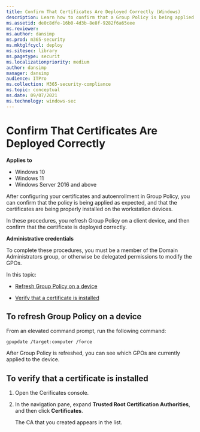 ```yaml
---
title: Confirm That Certificates Are Deployed Correctly (Windows)
description: Learn how to confirm that a Group Policy is being applied as expected and that the certificates are being properly installed on the workstations.
ms.assetid: de0c8dfe-16b0-4d3b-8e8f-9282f6a65eee
ms.reviewer: 
ms.author: dansimp
ms.prod: m365-security
ms.mktglfcycl: deploy
ms.sitesec: library
ms.pagetype: securit
ms.localizationpriority: medium
author: dansimp
manager: dansimp
audience: ITPro
ms.collection: M365-security-compliance
ms.topic: conceptual
ms.date: 09/07/2021
ms.technology: windows-sec
---
```


# Confirm That Certificates Are Deployed Correctly

**Applies to**
-   Windows 10
-   Windows 11
-   Windows Server 2016 and above

After configuring your certificates and autoenrollment in Group Policy, you can confirm that the policy is being applied as expected, and that the certificates are being properly installed on the workstation devices.

In these procedures, you refresh Group Policy on a client device, and then confirm that the certificate is deployed correctly.

**Administrative credentials**

To complete these procedures, you must be a member of the Domain Administrators group, or otherwise be delegated permissions to modify the GPOs.

In this topic:

-   [Refresh Group Policy on a device](#to-refresh-group-policy-on-a-device)

-   [Verify that a certificate is installed](#to-verify-that-a-certificate-is-installed)

## To refresh Group Policy on a device

 From an elevated command prompt, run the following command:

``` syntax
gpupdate /target:computer /force
```

After Group Policy is refreshed, you can see which GPOs are currently applied to the device.

## To verify that a certificate is installed

1.  Open the Cerificates console.

2.  In the navigation pane, expand **Trusted Root Certification Authorities**, and then click **Certificates**.

    The CA that you created appears in the list.

